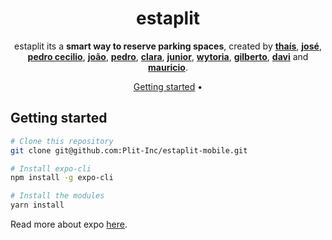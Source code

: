 <div align="center">

# estaplit

estaplit its a **smart way to reserve parking spaces**, created by **[thaís](https://github.com/thaisdk)**, **[josé](https://github.com/jg-cordeiro)**, **[pedro cecilio](https://github.com/pedroceciliocn)**, **[joão](https://github.com/joaomadruga)**, **[pedro](https://github.com/pedrolunaa)**, **[clara](https://github.com/claraleite)**,  **[junior](https://github.com/Jailsonsdsj)**, **[wytoria](https://github.com/wytoriaa)**, **[gilberto](https://github.com/gilbertomoj)**, **[davi]()** and **[mauricio](https://github.com/1-mauricio)**.

[Getting started](#getting-started) •

</div>

## Getting started

```bash
# Clone this repository
git clone git@github.com:Plit-Inc/estaplit-mobile.git
```

```bash
# Install expo-cli
npm install -g expo-cli
```

```bash
# Install the modules
yarn install
```

Read more about expo [here](https://docs.expo.dev/).
